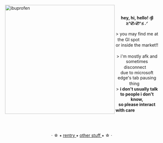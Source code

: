ㅤㅤㅤㅤㅤㅤㅤ
<img align="left" src="https://64.media.tumblr.com/6ebc2edc55753d8f3874ddae2d88ac8a/7ba59e29b6a926c8-f4/s1280x1920/f9a9aad7e292802118276756b1ba4a7db435c374.pnj" alt="ibuprofen" width="360"> <p align="center"> **hey, hi, hello!  ദ്ദി ≽^⎚˕⎚^≼ .ᐟ** <br> <br> > you may find me at the GI spot ㅤㅤㅤㅤ<br> or inside the market!!ㅤㅤㅤㅤㅤㅤㅤㅤㅤㅤ<br> > i'm mostly afk and sometimes disconnectㅤ <br> due to microsoft edge's tab pausing thing ㅤ<br> > **i don't usually talk to people i don't know, <br> so please interact with care**ㅤㅤㅤㅤㅤㅤㅤ </p>

<br>

<p align="center"> ⋅ ☆ ⭑ <a href="https://rentry.co/watercherry"> 
  rentry
<a>
 ⭑
<a href="https://rentry.co/furinap">
 other stuff
 </a>
  ⭑ ☆ ⋅
</p>
